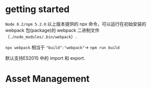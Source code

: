 
# getting started
`Node 8.2/npm 5.2.0` 以上版本提供的 npx 命令，可以运行在初始安装的 webpack 包(package)的 webpack 二进制文件（`./node_modules/.bin/webpack`）.

`npx webpack` 相当于 `"build":"webpack"`-> `npm run build`

默认支持ES2015 中的 import 和 export.

# Asset Management







